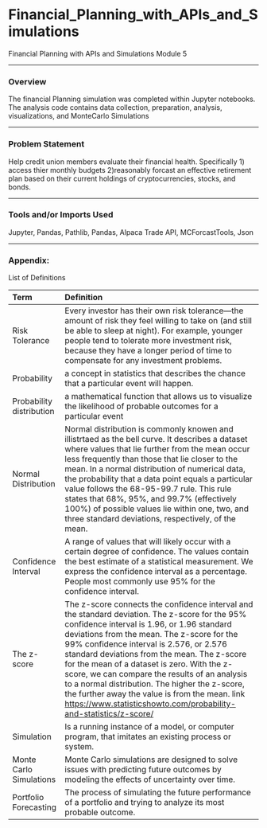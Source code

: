 # Financial_Planning_with_APIs_and_Simulations
Financial Planning with APIs and Simulations Module 5 
___

### Overview

The financial Planning simulation was completed within Jupyter notebooks. The analysis code contains data collection, preparation, analysis, visualizations, and MonteCarlo Simulations 

---

### Problem Statement

Help credit union members evaluate their financial health. Specifically 1) access thier monthly budgets 2)reasonably forcast an effective retirement plan based on their current holdings of cryptocurrencies, stocks, and bonds.
 
---

### Tools and/or Imports Used 
Jupyter, Pandas, Pathlib, Pandas, Alpaca Trade API, MCForcastTools, Json 

---

### Appendix:  
List of Definitions

| Term | Definition |
| :--- | :--- |
|Risk Tolerance|Every investor has their own risk tolerance—the amount of risk they feel willing to take on (and still be able to sleep at night). For example, younger people tend to tolerate more investment risk, because they have a longer period of time to compensate for any investment problems.|
|Probability | a concept in statistics that describes the chance that a particular event will happen.|
|Probability distribution|a mathematical function that allows us to visualize the likelihood of probable outcomes for a particular event|
|Normal Distribution| Normal distribution is commonly knowen and illistrtaed as the bell curve. It describes a dataset where values that lie further from the mean occur less frequently than those that lie closer to the mean. In a normal distribution of numerical data, the probability that a data point equals a particular value follows the 68-95-99.7 rule. This rule states that 68%, 95%, and 99.7% (effectively 100%) of possible values lie within one, two, and three standard deviations, respectively, of the mean.|
|Confidence Interval| A range of values that will likely occur with a certain degree of confidence. The values contain the best estimate of a statistical measurement. We express the confidence interval as a percentage. People most commonly use 95% for the confidence interval.|
|The z-score|The z-score connects the confidence interval and the standard deviation. The z-score for the 95% confidence interval is 1.96, or 1.96 standard deviations from the mean. The z-score for the 99% confidence interval is 2.576, or 2.576 standard deviations from the mean. The z-score for the mean of a dataset is zero. With the z-score, we can compare the results of an analysis to a normal distribution. The higher the z-score, the further away the value is from the mean.  link https://www.statisticshowto.com/probability-and-statistics/z-score/ |
|Simulation| Is a running instance of a model, or computer program, that imitates an existing process or system.|
|Monte Carlo Simulations| Monte Carlo simulations are designed to solve issues with predicting future outcomes by modeling the effects of uncertainty over time.| 
|Portfolio Forecasting|The process of simulating the future performance of a portfolio and trying to analyze its most probable outcome.|  


